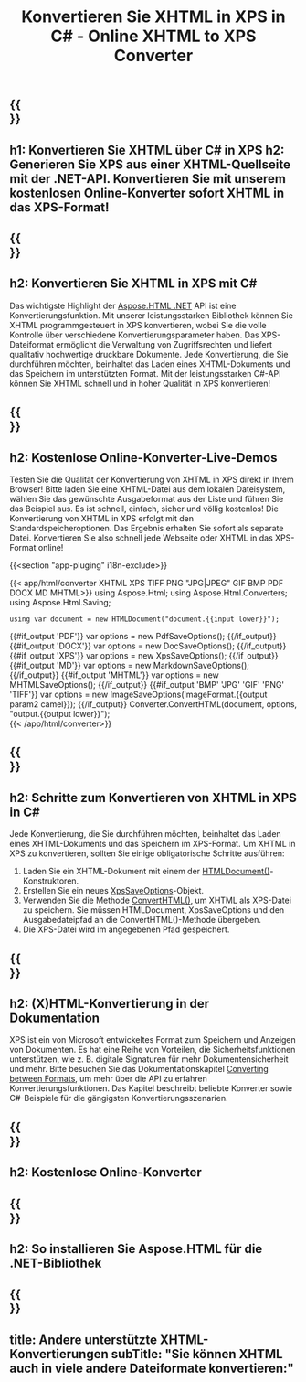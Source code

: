 ﻿---
translation: true
template: /templates/_template-conversion-child.md
title: Konvertieren Sie XHTML in XPS in C# - Online XHTML to XPS Converter
description: Konvertieren Sie XHTML in C# in XPS. Verwenden Sie einfach die Konverter-API innerhalb von ASP.NET oder einer beliebigen .NET-Anwendung. Probieren Sie den Online XHTML to XPS Converter kostenlos aus!
url: /net/conversion/xhtml-to-xps/
family: html
platformtag: net
feature: conversion
informat: XHTML
outformat: XPS
otherformats: PDF DOCX GIF JPEG PNG TIFF BMP HTML MHTML MD
---

{{<section banner>}}
---
h1: Konvertieren Sie XHTML über C# in XPS
h2: Generieren Sie XPS aus einer XHTML-Quellseite mit der .NET-API. Konvertieren Sie mit unserem kostenlosen Online-Konverter sofort XHTML in das XPS-Format!
---

{{<section overview>}}
---
h2: Konvertieren Sie XHTML in XPS mit C#
---

Das wichtigste Highlight der [Aspose.HTML .NET](https://products.aspose.com/html/net/) API ist eine Konvertierungsfunktion. Mit unserer leistungsstarken Bibliothek können Sie XHTML programmgesteuert in XPS konvertieren, wobei Sie die volle Kontrolle über verschiedene Konvertierungsparameter haben. Das XPS-Dateiformat ermöglicht die Verwaltung von Zugriffsrechten und liefert qualitativ hochwertige druckbare Dokumente. Jede Konvertierung, die Sie durchführen möchten, beinhaltet das Laden eines XHTML-Dokuments und das Speichern im unterstützten Format. Mit der leistungsstarken C#-API können Sie XHTML schnell und in hoher Qualität in XPS konvertieren!

{{<section demos>}}
---
h2: Kostenlose Online-Konverter-Live-Demos
---

Testen Sie die Qualität der Konvertierung von XHTML in XPS direkt in Ihrem Browser! Bitte laden Sie eine XHTML-Datei aus dem lokalen Dateisystem, wählen Sie das gewünschte Ausgabeformat aus der Liste und führen Sie das Beispiel aus. Es ist schnell, einfach, sicher und völlig kostenlos! Die Konvertierung von XHTML in XPS erfolgt mit den Standardspeicheroptionen. Das Ergebnis erhalten Sie sofort als separate Datei. Konvertieren Sie also schnell jede Webseite oder XHTML in das XPS-Format online!

{{<section "app-pluging" i18n-exclude>}}

{{< app/html/converter XHTML XPS TIFF PNG "JPG|JPEG" GIF BMP PDF DOCX MD MHTML>}}
using Aspose.Html;
using Aspose.Html.Converters;
using Aspose.Html.Saving;

    using var document = new HTMLDocument("document.{{input lower}}");
{{#if_output 'PDF'}}
    var options = new PdfSaveOptions();
{{/if_output}}
{{#if_output 'DOCX'}}
    var options = new DocSaveOptions();
{{/if_output}}
{{#if_output 'XPS'}}
    var options = new XpsSaveOptions();
{{/if_output}}
{{#if_output 'MD'}}
    var options = new MarkdownSaveOptions();
{{/if_output}}
{{#if_output 'MHTML'}}
    var options = new MHTMLSaveOptions();
{{/if_output}}
{{#if_output 'BMP' 'JPG' 'GIF' 'PNG' 'TIFF'}}
    var options = new ImageSaveOptions(ImageFormat.{{output param2 camel}});
{{/if_output}}
    Converter.ConvertHTML(document, options, "output.{{output lower}}");   
{{< /app/html/converter>}} 


{{<section steps>}}
---
h2: Schritte zum Konvertieren von XHTML in XPS in C#
---

Jede Konvertierung, die Sie durchführen möchten, beinhaltet das Laden eines XHTML-Dokuments und das Speichern im XPS-Format. Um XHTML in XPS zu konvertieren, sollten Sie einige obligatorische Schritte ausführen:

1. Laden Sie ein XHTML-Dokument mit einem der [HTMLDocument()](https://reference.aspose.com/html/net/aspose.html/htmldocument/)-Konstruktoren.
1. Erstellen Sie ein neues [XpsSaveOptions](https://reference.aspose.com/html/net/aspose.html.saving/xpssaveoptions/)-Objekt.
1. Verwenden Sie die Methode [ConvertHTML()](https://reference.aspose.com/html/net/aspose.html.converters/converter/converthtml/), um XHTML als XPS-Datei zu speichern. Sie müssen HTMLDocument, XpsSaveOptions und den Ausgabedateipfad an die ConvertHTML()-Methode übergeben.
1. Die XPS-Datei wird im angegebenen Pfad gespeichert.

{{<section documentation>}}
---
h2: (X)HTML-Konvertierung in der Dokumentation
---

XPS ist ein von Microsoft entwickeltes Format zum Speichern und Anzeigen von Dokumenten. Es hat eine Reihe von Vorteilen, die Sicherheitsfunktionen unterstützen, wie z. B. digitale Signaturen für mehr Dokumentensicherheit und mehr. Bitte besuchen Sie das Dokumentationskapitel <a href="https://docs.aspose.com/html/net/converting-between-formats/" target="_blank">Converting between Formats</a>, um mehr über die API zu erfahren Konvertierungsfunktionen. Das Kapitel beschreibt beliebte Konverter sowie C#-Beispiele für die gängigsten Konvertierungsszenarien.

{{<section online-converters>}}
---
h2: Kostenlose Online-Konverter
---

{{<section get-started>}}
---
h2: So installieren Sie Aspose.HTML für die .NET-Bibliothek
---

{{<section other-conversions>}}
---
title: Andere unterstützte XHTML-Konvertierungen
subTitle: "Sie können XHTML auch in viele andere Dateiformate konvertieren:"
---